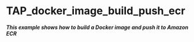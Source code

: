 # TAP_docker_image_build_push_ecr

***This example shows how to build a Docker image and push it to Amazon ECR***





